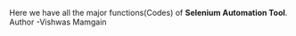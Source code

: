 Here we have all the major functions(Codes) of <B> Selenium Automation Tool</B>.
<br>
Author -Vishwas Mamgain
